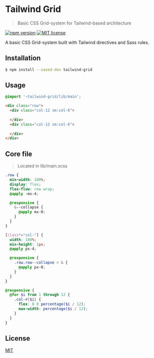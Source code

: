 # Tailwind Grid

> Basic CSS Grid-system for Tailwind-based architecture

[![npm version](https://badge.fury.io/js/tailwind-grid.svg)](https://npmjs.org/package/tailwind-grid "View this project on npm")
[![MIT license](https://img.shields.io/badge/License-MIT-blue.svg)](https://github.com/VeronQ/tailwind-grid/blob/master/LICENSE)

A basic CSS Grid-system built with Tailwind directives and Sass rules.
 
## Installation

```sh
$ npm install --saved-dev tailwind-grid
```

## Usage

```scss
@import '~tailwind-grid/lib/main';
```

```html
<div class="row">
  <div class="col-12 sm:col-6">
    
  </div>
  <div class="col-12 sm:col-6">
    
  </div>
</div>
```

## Core file

> Located in lib/main.scss

```scss
.row {
  min-width: 100%;
  display: flex;
  flex-flow: row wrap;
  @apply -mx-4;

  @responsive {
    &--collapse {
      @apply mx-0;
    }
  }
}

[class*="col-"] {
  width: 100%;
  min-height: 1px;
  @apply px-4;

  @responsive {
    .row.row--collapse > & {
      @apply px-0;
    }
  }
}

@responsive {
  @for $i from 1 through 12 {
    .col-#{$i} {
      flex: 0 0 percentage($i / 12);
      max-width: percentage($i / 12);
    }
  }
}
```

## License

[MIT](https://github.com/VeronQ/tailwind-grid/blob/master/LICENSE)
